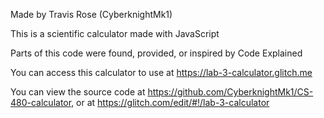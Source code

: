 Made by Travis Rose (CyberknightMk1)

This is a scientific calculator made with JavaScript

Parts of this code were found, provided, or inspired by Code Explained

You can access this calculator to use at https://lab-3-calculator.glitch.me

You can view the source code at https://github.com/CyberknightMk1/CS-480-calculator, or at https://glitch.com/edit/#!/lab-3-calculator
